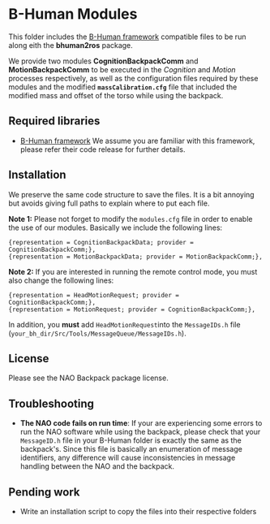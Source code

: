 # B-Human Modules

This folder includes the [B-Human framework](https://github.com/bhuman/BHumanCodeRelease/releases/tag/coderelease2016) compatible files to be run along eith the **bhuman2ros** package. 

We provide two modules **CognitionBackpackComm** and **MotionBackpackComm** to be executed in the _Cognition_ and _Motion_ processes respectively, as well as the configuration files required by these modules and the modified **`massCalibration.cfg`** file that included the modified mass and offset of the torso while using the backpack.


## Required libraries
- [B-Human framework](https://github.com/bhuman/BHumanCodeRelease/releases/tag/coderelease2016)
We assume you are familiar with this framework, please refer their code release for further details.

## Installation
We preserve the same code structure to save the files. It is a bit annoying but avoids giving full paths to explain where to put each file.

**Note 1:** Please not forget to modify the `modules.cfg` file in order to enable the use of our modules. Basically we include the following lines:

    {representation = CognitionBackpackData; provider = CognitionBackpackComm;},
    {representation = MotionBackpackData; provider = MotionBackpackComm;},
    
**Note 2:** If you are interested in running the remote control mode, you must also change the following lines:

    {representation = HeadMotionRequest; provider = CognitionBackpackComm;},
    {representation = MotionRequest; provider = CognitionBackpackComm;},

In addition, you **must** add `HeadMotionRequest`into the `MessageIDs.h` file (`your_bh_dir/Src/Tools/MessageQueue/MessageIDs.h`).

## License
Please see the NAO Backpack package license.

## Troubleshooting
* **The NAO code fails on run time**: If your are experiencing some errors to run the NAO software while using the backpack, please check that your `MessageID.h` file in your B-Human folder is exactly the same as the backpack's. Since this file is basically an enumeration of message identifiers, any difference will cause inconsistencies in message handling between the NAO and the backpack.


## Pending work
* Write an installation script to copy the files into their respective folders

